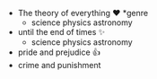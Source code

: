  - The theory of everything :heart:
  *genre 
    * science physics astronomy 
 - until the end of times :sparkles:
   * science physics astronomy 
 - pride and prejudice :+1:
 - crime and punishment 